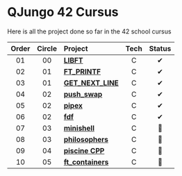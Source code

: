 # QJungo 42 Cursus
Here is all the project done so far in the 42 school cursus

| Order | Circle | Project                                                                                   | Tech | Status |
|:-----:|:------:|:------------------------------------------------------------------------------------------|:----:|:------:|
|  01   |   00   | [**LIBFT**](https://github.com/QJungo-42Cursus/libft)                                     |  C   |   ✔    |
|  02   |   01   | [**FT_PRINTF**](https://github.com/QJungo-42Cursus/ft_printf)                             |  C   |   ✔    |
|  03   |   01   | [**GET_NEXT_LINE**](https://github.com/QJungo-42Cursus/libft/blob/master/get_next_line.c) |  C   |   ✔    |
|  04   |   02   | [**push_swap**](https://github.com/QJungo-42Cursus/push_swap)                             |  C   |   ✔    |
|  05   |   02   | [**pipex**](https://github.com/QJungo-42Cursus/pipex)                                     |  C   |   ✔    |
|  06   |   02   | [**fdf**](https://github.com/QJungo-42Cursus/fdf)                                         |  C   |   ✔    |
|  07   |   03   | [**minishell**](https://github.com/JungoQuentin/minishell)                                |  C   |   📌   |
|  08   |   03   | [**philosophers**](https://github.com/QJungo-42Cursus/philosophers)                       |  C   |   📂   |
|  09   |   04   | [**piscine CPP**](https://github.com/QJungo-42Cursus/cpp)                                 |  C   |   📂   |
|  10   |   05   | [**ft_containers**](https://github.com/QJungo-42Cursus/ft_containers)                     |  C   |   📂   |